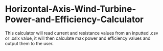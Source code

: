 # Horizontal-Axis-Wind-Turbine-Power-and-Efficiency-Calculator
This calculator will read current and resistance values from an inputted .csv or .xslx value, it will then calculate max power and efficiency values and output them to the user.
